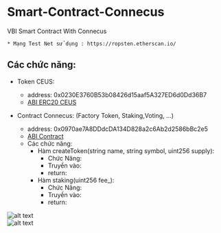 # Smart-Contract-Connecus
VBI Smart Contract With Connecus

    * Mạng Test Net sử dụng : https://ropsten.etherscan.io/
## Các chức năng: 

- Token CEUS: 
    + address: 0x0230E3760B53b08426d15aaf5A327ED6d0Dd36B7
    + [ABI ERC20 CEUS](https://github.com/Connecus-Team/Smart-Contract-Connecus/blob/main/ABIERC20.json)

- Contract Connecus: (Factory Token, Staking,Voting, ...)
    + address: 0x0970ae7A8DDdcDA134D828a2c6Ab2d2586bBc2e5
    + [ABI Contract]( https://github.com/Connecus-Team/Smart-Contract-Connecus/blob/main/AbiConnecus.json)

    - Các chức năng:
        + Hàm createToken(string name, string symbol, uint256 supply):
            - Chức Năng: 
            - Truyền vào: 
            - return: 
        + Hàm staking(uint256 fee_):
            - Chức Năng: 
            - Truyền vào: 
            - return:

![alt text](https://github.com/Connecus-Team/Smart-Contract-Connecus/blob/main/Voting/Voting.png)
<br>
![alt text](https://github.com/Connecus-Team/Smart-Contract-Connecus/blob/main/Funding/Funding.png)